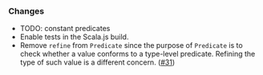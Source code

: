 ### Changes

* TODO: constant predicates
* Enable tests in the Scala.js build.
* Remove `refine` from `Predicate` since the purpose of `Predicate` is
  to check whether a value conforms to a type-level predicate. Refining
  the type of such value is a different concern. ([#31])
  
[#31]: https://github.com/fthomas/refined/issues/31
